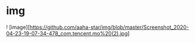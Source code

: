 # img
! [image][https://github.com/aaha-star/img/blob/master/Screenshot_2020-04-23-19-07-34-478_com.tencent.mo%20(2).jpg]

